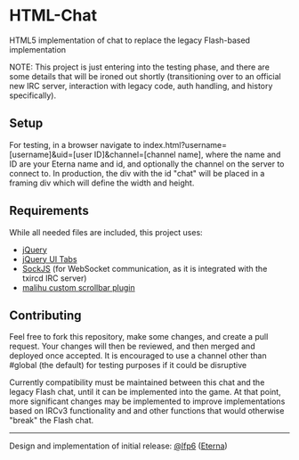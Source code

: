 # HTML-Chat
HTML5 implementation of chat to replace the legacy Flash-based implementation

NOTE: This project is just entering into the testing phase, and there are some details that will be ironed out shortly (transitioning over to an official new IRC server, interaction with legacy code, auth handling, and history specifically). 

## Setup
For testing, in a browser navigate to index.html?username=[username]&uid=[user ID]&channel=[channel name], where the name and ID are your Eterna name and id, and optionally the channel on the server to connect to. In production, the div with the id "chat" will be placed in a framing div which will define the width and height.

## Requirements
While all needed files are included, this project uses:
* [jQuery](http://jquery.com/)
* [jQuery UI Tabs](http://jqueryui.com/tabs/)
* [SockJS](http://sockjs.org) (for WebSocket communication, as it is integrated with the txircd IRC server)
* [malihu custom scrollbar plugin](http://manos.malihu.gr/jquery-custom-content-scroller)

## Contributing
Feel free to fork this repository, make some changes, and create a pull request. Your changes will then be reviewed, and then merged and deployed once accepted. It is encouraged to use a channel other than #global (the default) for testing purposes if it could be disruptive

Currently compatibility must be maintained between this chat and the legacy Flash chat, until it can be implemented into the game. At that point, more significant changes may be implemented to improve implementations based on IRCv3 functionality and and other functions that would otherwise "break" the Flash chat.

-----------------------------------------

Design and implementation of initial release: [@lfp6](https://github.com/LFP6) ([Eterna](http://www.eternagame.org/web/player/48290/))